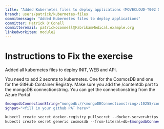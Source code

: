 ```yaml
---
title: "Added Kubernetes files to deploy applications (MOVECLOUD-T002 Solution)"
branch: users/patrick/kubernetes-files
commitmessage: "Added Kubernetes files to deploy applications"
committer: Patrick O'Conell
committeremail: patrickoconnell@FabrikamMedical.example.org
linkedworkitem: module2
---
```


# Instructions to Fix the exercise

Added all kubernetes files to deploy INIT, WEB and API.

You need to add 2 secrets to kubernetes. One for the CosmosDB and one for the GitHub Container Registry. Make sure you add the /contentdb part to the mongoDB connectionstring. You can get the connectionstring from the Azure Portal

```powershell
$mongodbConnectionString="mongodb://<mongoDBConnectionstring>:10255/contentdb?ssl=true&replicaSet=globaldb"
$ghpat="<fill in your github PAT here>"

kubectl create secret docker-registry pullsecret --docker-server=https://ghcr.io/ --docker-username=notneeded --docker-password=$ghpat
kubectl create secret generic cosmosdb --from-literal=db=$mongodbConnectionString
```
